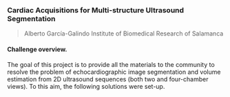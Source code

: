 ### Cardiac Acquisitions for Multi-structure Ultrasound Segmentation
> Alberto García-Galindo
> Institute of Biomedical Research of Salamanca

#### Challenge overview.
The goal of this project is to provide all the materials to the community to resolve the problem of echocardiographic image segmentation and volume estimation from 2D ultrasound sequences (both two and four-chamber views). To this aim, the following solutions were set-up.
